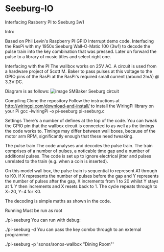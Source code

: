 # Seeburg-IO
Interfacing Rasberry PI to Seeburg 3w1

Intro

Based on Phil Levin's Raspberry PI GPIO Interrupt demo code. Interfacing the RasPi with my 1950s Seeburg Wall-O-Matic 100 (3w1) to decode the pulse train into the key combination that was pressed. Later on forward the pulse to a library of music titles and select right one.

Interfacing with the PI
The wallbox works on 25V AC. A circuit is used from a hardware project of Scott M. Baker to pass pulses at this voltage to the GPIO pins of the RasPi at the RasPi's required small current (around 2mA) @ 3.3V DC.

Diagram is as follows:
![image](https://user-images.githubusercontent.com/85778633/121767230-50048980-cb57-11eb-9314-8462704bcdc8.png)
SMBaker Seeburg circuit

Compiling
Clone the repository
Follow the instructions at http://wiringpi.com/download-and-install/ to install the WiringPi library on your Pi
gcc -lwiringPi -o pi-seeburg pi-seeburg.c

Settings
There's a number of defines at the top of the code. You can tweak the GPIO pin that the wallbox circuit is connected to as well as the timings the code works to. Timings may differ between wall boxes, because of the motor arm RPM, significantly enough that these need tweaking.

The pulse train
The code analyses and decodes the pulse train. The train comprises of a number of pulses, a noticable time gap and a number of additional pulses. The code is set up to ignore electrical jitter and pulses unrelated to the train (e.g. when a coin is inserted).

On this model wall box, the pulse train is sequential to represent A1 through to K0. If X represents the number of pulses before the gap and Y represents the number of pulses after the gap, X increments from 1 to 20 whilst Y stays at 1. Y then increments and X resets back to 1. The cycle repeats through to X=20, Y=4 for K0.

The decoding is simple maths as shown in the code.

Running
Must be run as root

./pi-seeburg
You can run with debug:

./pi-seeburg -d
You can pass the key combo through to an external programme:

./pi-seeburg -p 'sonos/sonos-wallbox "Dining Room"'
